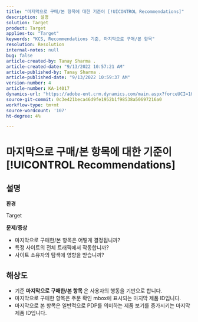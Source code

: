 ```yaml
---
title: "마지막으로 구매/본 항목에 대한 기준이 [!UICONTROL Recommendations]"
description: 설명
solution: Target
product: Target
applies-to: "Target"
keywords: "KCS, Recommendations 기준, 마지막으로 구매/본 항목"
resolution: Resolution
internal-notes: null
bug: false
article-created-by: Tanay Sharma .
article-created-date: "9/13/2022 10:57:21 AM"
article-published-by: Tanay Sharma .
article-published-date: "9/13/2022 10:59:37 AM"
version-number: 4
article-number: KA-14017
dynamics-url: "https://adobe-ent.crm.dynamics.com/main.aspx?forceUCI=1&pagetype=entityrecord&etn=knowledgearticle&id=99a986d1-5233-ed11-9db1-002248086735"
source-git-commit: 0c3e421beca46d9fe1952b1f98538a50697216a0
workflow-type: tm+mt
source-wordcount: '107'
ht-degree: 4%

---
```


# 마지막으로 구매/본 항목에 대한 기준이 [!UICONTROL Recommendations]

## 설명


<b>환경</b>

Target



<b>문제/증상</b>

- 마지막으로 구매한/본 항목은 어떻게 결정됩니까?
- 특정 사이트의 전체 트래픽에서 작동합니까?
- 사이트 소유자의 탐색에 영향을 받습니까?





## 해상도


- 기준 <b>마지막으로 구매한/본 항목 </b>은 사용자의 행동을 기반으로 합니다.
- 마지막으로 구매한 항목은 주문 확인 mbox에 표시되는 마지막 제품 ID입니다.
- 마지막으로 본 항목은 일반적으로 PDP를 의미하는 제품 보기를 증가시키는 마지막 제품 ID입니다.

